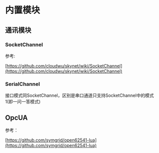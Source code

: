 # 内置模块

## 通讯模块

### SocketChannel

参考:

[https://github.com/cloudwu/skynet/wiki/SocketChannel](https://github.com/cloudwu/skynet/wiki/SocketChannel)

### SerialChannel

接口模式同SocketChannel，区别是串口通道只支持SocketChannel中的模式1\(即一问一答模式\)

## OpcUA

参考：

[https://github.com/symgrid/open62541-lua](https://github.com/symgrid/open62541-lua)

